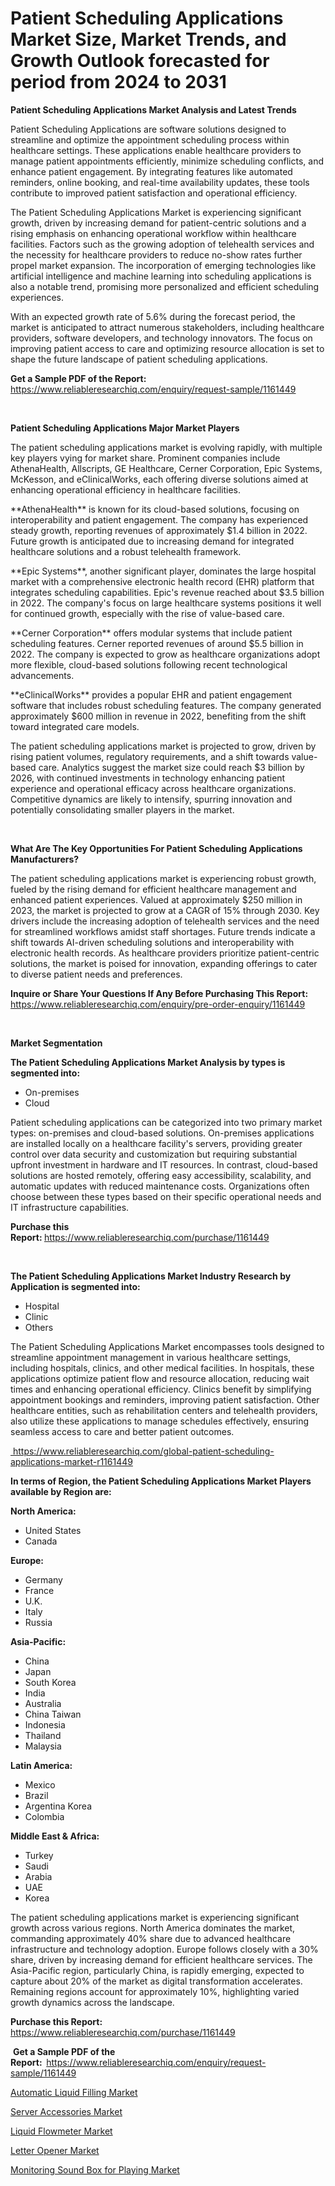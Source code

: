 <p><h1>Patient Scheduling Applications Market Size, Market Trends, and Growth Outlook forecasted for period from 2024 to 2031</h1></p><p><strong>Patient Scheduling Applications Market Analysis and Latest Trends</strong></p>
<p><p>Patient Scheduling Applications are software solutions designed to streamline and optimize the appointment scheduling process within healthcare settings. These applications enable healthcare providers to manage patient appointments efficiently, minimize scheduling conflicts, and enhance patient engagement. By integrating features like automated reminders, online booking, and real-time availability updates, these tools contribute to improved patient satisfaction and operational efficiency.</p><p>The Patient Scheduling Applications Market is experiencing significant growth, driven by increasing demand for patient-centric solutions and a rising emphasis on enhancing operational workflow within healthcare facilities. Factors such as the growing adoption of telehealth services and the necessity for healthcare providers to reduce no-show rates further propel market expansion. The incorporation of emerging technologies like artificial intelligence and machine learning into scheduling applications is also a notable trend, promising more personalized and efficient scheduling experiences.</p><p>With an expected growth rate of 5.6% during the forecast period, the market is anticipated to attract numerous stakeholders, including healthcare providers, software developers, and technology innovators. The focus on improving patient access to care and optimizing resource allocation is set to shape the future landscape of patient scheduling applications.</p></p>
<p><strong>Get a Sample PDF of the Report:&nbsp;</strong> <a href="https://www.reliableresearchiq.com/enquiry/request-sample/1161449?utm_campaign=1117&utm_medium=2&utm_source=Github&utm_content=ia&utm_term=29092024&utm_id=patient-scheduling-applications">https://www.reliableresearchiq.com/enquiry/request-sample/1161449</a></p>
<p>&nbsp;</p>
<p><strong>Patient Scheduling Applications Major Market Players</strong></p>
<p><p>The patient scheduling applications market is evolving rapidly, with multiple key players vying for market share. Prominent companies include AthenaHealth, Allscripts, GE Healthcare, Cerner Corporation, Epic Systems, McKesson, and eClinicalWorks, each offering diverse solutions aimed at enhancing operational efficiency in healthcare facilities.</p><p>**AthenaHealth** is known for its cloud-based solutions, focusing on interoperability and patient engagement. The company has experienced steady growth, reporting revenues of approximately $1.4 billion in 2022. Future growth is anticipated due to increasing demand for integrated healthcare solutions and a robust telehealth framework.</p><p>**Epic Systems**, another significant player, dominates the large hospital market with a comprehensive electronic health record (EHR) platform that integrates scheduling capabilities. Epic's revenue reached about $3.5 billion in 2022. The company's focus on large healthcare systems positions it well for continued growth, especially with the rise of value-based care.</p><p>**Cerner Corporation** offers modular systems that include patient scheduling features. Cerner reported revenues of around $5.5 billion in 2022. The company is expected to grow as healthcare organizations adopt more flexible, cloud-based solutions following recent technological advancements.</p><p>**eClinicalWorks** provides a popular EHR and patient engagement software that includes robust scheduling features. The company generated approximately $600 million in revenue in 2022, benefiting from the shift toward integrated care models.</p><p>The patient scheduling applications market is projected to grow, driven by rising patient volumes, regulatory requirements, and a shift towards value-based care. Analytics suggest the market size could reach $3 billion by 2026, with continued investments in technology enhancing patient experience and operational efficacy across healthcare organizations. Competitive dynamics are likely to intensify, spurring innovation and potentially consolidating smaller players in the market.</p></p>
<p>&nbsp;</p>
<p><strong>What Are The Key Opportunities For Patient Scheduling Applications Manufacturers?</strong></p>
<p><p>The patient scheduling applications market is experiencing robust growth, fueled by the rising demand for efficient healthcare management and enhanced patient experiences. Valued at approximately $250 million in 2023, the market is projected to grow at a CAGR of 15% through 2030. Key drivers include the increasing adoption of telehealth services and the need for streamlined workflows amidst staff shortages. Future trends indicate a shift towards AI-driven scheduling solutions and interoperability with electronic health records. As healthcare providers prioritize patient-centric solutions, the market is poised for innovation, expanding offerings to cater to diverse patient needs and preferences.</p></p>
<p><strong>Inquire or Share Your Questions If Any Before Purchasing This Report:</strong> <a href="https://www.reliableresearchiq.com/enquiry/pre-order-enquiry/1161449?utm_campaign=1117&utm_medium=2&utm_source=Github&utm_content=ia&utm_term=29092024&utm_id=patient-scheduling-applications">https://www.reliableresearchiq.com/enquiry/pre-order-enquiry/1161449</a></p>
<p>&nbsp;</p>
<p><strong>Market Segmentation</strong></p>
<p><strong>The Patient Scheduling Applications Market Analysis by types is segmented into:</strong></p>
<p><ul><li>On-premises</li><li>Cloud</li></ul></p>
<p><p>Patient scheduling applications can be categorized into two primary market types: on-premises and cloud-based solutions. On-premises applications are installed locally on a healthcare facility's servers, providing greater control over data security and customization but requiring substantial upfront investment in hardware and IT resources. In contrast, cloud-based solutions are hosted remotely, offering easy accessibility, scalability, and automatic updates with reduced maintenance costs. Organizations often choose between these types based on their specific operational needs and IT infrastructure capabilities.</p></p>
<p><strong>Purchase this Report:&nbsp;</strong><a href="https://www.reliableresearchiq.com/purchase/1161449?utm_campaign=1117&utm_medium=2&utm_source=Github&utm_content=ia&utm_term=29092024&utm_id=patient-scheduling-applications">https://www.reliableresearchiq.com/purchase/1161449</a></p>
<p>&nbsp;</p>
<p><strong>The Patient Scheduling Applications Market Industry Research by Application is segmented into:</strong></p>
<p><ul><li>Hospital</li><li>Clinic</li><li>Others</li></ul></p>
<p><p>The Patient Scheduling Applications Market encompasses tools designed to streamline appointment management in various healthcare settings, including hospitals, clinics, and other medical facilities. In hospitals, these applications optimize patient flow and resource allocation, reducing wait times and enhancing operational efficiency. Clinics benefit by simplifying appointment bookings and reminders, improving patient satisfaction. Other healthcare entities, such as rehabilitation centers and telehealth providers, also utilize these applications to manage schedules effectively, ensuring seamless access to care and better patient outcomes.</p></p>
<p><a href="https://www.reliableresearchiq.com/global-patient-scheduling-applications-market-r1161449?utm_campaign=1117&utm_medium=2&utm_source=Github&utm_content=ia&utm_term=29092024&utm_id=patient-scheduling-applications">&nbsp;https://www.reliableresearchiq.com/global-patient-scheduling-applications-market-r1161449</a></p>
<p><strong>In terms of Region, the Patient Scheduling Applications Market Players available by Region are:</strong></p>
<p>
    <p> <strong> North America: </strong>
        <ul>
            <li>United States</li>
            <li>Canada</li>
        </ul>
        </p> 
    <p> <strong> Europe: </strong>
        <ul>
            <li>Germany</li>
            <li>France</li>
            <li>U.K.</li>
            <li>Italy</li>
            <li>Russia</li>
        </ul>
        </p> 
    <p> <strong> Asia-Pacific: </strong>
        <ul>
            <li>China</li>
            <li>Japan</li>
            <li>South Korea</li>
            <li>India</li>
            <li>Australia</li>
            <li>China Taiwan</li>
            <li>Indonesia</li>
            <li>Thailand</li>
            <li>Malaysia</li>
        </ul>
        </p> 
    <p> <strong> Latin America: </strong>
        <ul>
            <li>Mexico</li>
            <li>Brazil</li>
            <li>Argentina Korea</li>
            <li>Colombia</li>
        </ul>
        </p> 
    <p> <strong> Middle East & Africa: </strong>
        <ul>
            <li>Turkey</li>
            <li>Saudi</li>
            <li>Arabia</li>
            <li>UAE</li>
            <li>Korea</li>
        </ul>
    </p>
    </p>
<p><p>The patient scheduling applications market is experiencing significant growth across various regions. North America dominates the market, commanding approximately 40% share due to advanced healthcare infrastructure and technology adoption. Europe follows closely with a 30% share, driven by increasing demand for efficient healthcare services. The Asia-Pacific region, particularly China, is rapidly emerging, expected to capture about 20% of the market as digital transformation accelerates. Remaining regions account for approximately 10%, highlighting varied growth dynamics across the landscape.</p></p>
<p><strong>Purchase this Report: </strong><a href="https://www.reliableresearchiq.com/purchase/1161449?utm_campaign=1117&utm_medium=2&utm_source=Github&utm_content=ia&utm_term=29092024&utm_id=patient-scheduling-applications">https://www.reliableresearchiq.com/purchase/1161449</a></p>
<p>&nbsp;<strong>Get a Sample PDF of the Report:&nbsp;&nbsp;</strong><a href="https://www.reliableresearchiq.com/enquiry/request-sample/1161449?utm_campaign=1117&utm_medium=2&utm_source=Github&utm_content=ia&utm_term=29092024&utm_id=patient-scheduling-applications">https://www.reliableresearchiq.com/enquiry/request-sample/1161449</a></p>
<p><strong></strong></p>
<p><p><a href="https://www.linkedin.com/pulse/global-automatic-liquid-filling-market-sector-types-applications-wjtoe?utm_campaign=1117&utm_medium=2&utm_source=Github&utm_content=ia&utm_term=29092024&utm_id=patient-scheduling-applications">Automatic Liquid Filling Market</a></p><p><a href="https://issuu.com/reportprime-2/docs/server-accessories-market-size-2030_6ca20d95acea6a?utm_campaign=1117&utm_medium=2&utm_source=Github&utm_content=ia&utm_term=29092024&utm_id=patient-scheduling-applications">Server Accessories Market</a></p><p><a href="https://www.linkedin.com/pulse/global-liquid-flowmeter-market-sector2024-2031-metrics-r6afe?utm_campaign=1117&utm_medium=2&utm_source=Github&utm_content=ia&utm_term=29092024&utm_id=patient-scheduling-applications">Liquid Flowmeter Market</a></p><p><a href="https://github.com/SotoRodolfo12/Market-Research-Report-List-1/blob/main/letter-opener-market.md?utm_campaign=1117&utm_medium=2&utm_source=Github&utm_content=ia&utm_term=29092024&utm_id=patient-scheduling-applications">Letter Opener Market</a></p><p><a href="https://github.com/SaraPrifti82/Market-Research-Report-List-1/blob/main/monitoring-sound-box-for-playing-market.md?utm_campaign=1117&utm_medium=2&utm_source=Github&utm_content=ia&utm_term=29092024&utm_id=patient-scheduling-applications">Monitoring Sound Box for Playing Market</a></p></p>